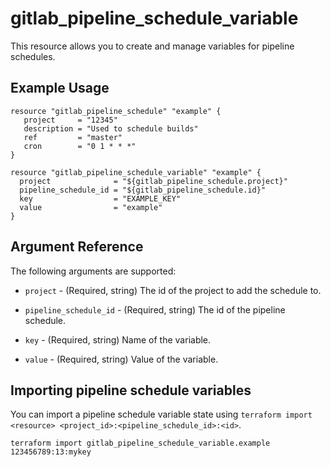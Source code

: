 # gitlab\_pipeline\_schedule\_variable

This resource allows you to create and manage variables for pipeline schedules.

## Example Usage

```hcl
resource "gitlab_pipeline_schedule" "example" {
   project     = "12345"
   description = "Used to schedule builds"
   ref         = "master"
   cron        = "0 1 * * *"
}

resource "gitlab_pipeline_schedule_variable" "example" {
  project              = "${gitlab_pipeline_schedule.project}"
  pipeline_schedule_id = "${gitlab_pipeline_schedule.id}"
  key                  = "EXAMPLE_KEY"
  value                = "example"
}
```

## Argument Reference

The following arguments are supported:

* `project` - (Required, string) The id of the project to add the schedule to.

* `pipeline_schedule_id` - (Required, string) The id of the pipeline schedule.

* `key` - (Required, string) Name of the variable.

* `value` - (Required, string) 	Value of the variable.

## Importing pipeline schedule variables

You can import a pipeline schedule variable state using `terraform import <resource> <project_id>:<pipeline_schedule_id>:<id>`.

    terraform import gitlab_pipeline_schedule_variable.example 123456789:13:mykey
